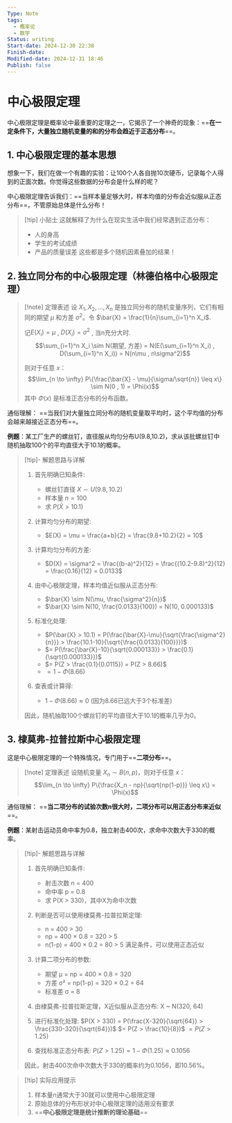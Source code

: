 ```yaml
---
Type: Note
tags:
  - 概率论
  - 数学
Status: writing
Start-date: 2024-12-30 22:38
Finish-date: 
Modified-date: 2024-12-31 18:46
Publish: false
---
```


# 中心极限定理

中心极限定理是概率论中最重要的定理之一，它揭示了一个神奇的现象：==**在一定条件下，大量独立随机变量的和的分布会趋近于正态分布**==。

## 1. 中心极限定理的基本思想

想象一下，我们在做一个有趣的实验：让100个人各自抛10次硬币，记录每个人得到的正面次数。你觉得这些数据的分布会是什么样的呢？

中心极限定理告诉我们：==当样本量足够大时，样本均值的分布会近似服从正态分布==，不管原始总体是什么分布！

> [!tip] 小贴士
> 这就解释了为什么在现实生活中我们经常遇到正态分布：
> - 人的身高
> - 学生的考试成绩
> - 产品的质量误差
> 这些都是多个随机因素叠加的结果！

## 2. 独立同分布的中心极限定理（林德伯格中心极限定理）

> [!note] 定理表述
> 设 $X_1, X_2, ..., X_n$ 是独立同分布的随机变量序列，它们有相同的期望 $\mu$ 和方差 $\sigma^2$。令 $\bar{X} = \frac{1}{n}\sum_{i=1}^n X_i$.
> 
> 记$E(X_i) = \mu$ , $D(X_i) = \sigma^2$ , 当n充分大时.
> $$\sum_{i=1}^n X_i \sim N(期望, 方差) = N(E(\sum_{i=1}^n X_i) , D(\sum_{i=1}^n X_i)) = N(n\mu , n\sigma^2)$$
> 
> 则对于任意 $x$：
> $$\lim_{n \to \infty} P\{\frac{\bar{X} - \mu}{\sigma/\sqrt{n}} \leq x\} \sim N(0 , 1) = \Phi(x)$$
> 其中 $\Phi(x)$ 是标准正态分布的分布函数。

通俗理解：
==当我们对大量独立同分布的随机变量取平均时，这个平均值的分布会越来越接近正态分布==。

**例题**：某工厂生产的螺丝钉，直径服从均匀分布U(9.8,10.2)，求从该批螺丝钉中随机抽取100个的平均直径大于10.1的概率。

> [!tip]- 解题思路与详解
> 1. 首先明确已知条件:
>    - 螺丝钉直径 $X \sim U(9.8,10.2)$
>    - 样本量 $n=100$
>    - 求 $P(\bar{X} > 10.1)$
> 
> 2. 计算均匀分布的期望:
>    - $E(X) = \mu = \frac{a+b}{2} = \frac{9.8+10.2}{2} = 10$
>
> 3. 计算均匀分布的方差:
>    - $D(X) = \sigma^2 = \frac{(b-a)^2}{12} = \frac{(10.2-9.8)^2}{12} = \frac{0.16}{12} = 0.0133$
>
> 4. 由中心极限定理，样本均值近似服从正态分布:
>    - $\bar{X} \sim N(\mu, \frac{\sigma^2}{n})$
>    - $\bar{X} \sim N(10, \frac{0.0133}{100}) = N(10, 0.000133)$
>
> 5. 标准化处理:
>    - $P(\bar{X} > 10.1) = P(\frac{\bar{X}-\mu}{\sqrt{\frac{\sigma^2}{n}}} > \frac{10.1-10}{\sqrt{\frac{0.0133}{100}}})$
>    - $= P(\frac{\bar{X}-10}{\sqrt{0.000133}} > \frac{0.1}{\sqrt{0.000133}})$
>    - $= P(Z > \frac{0.1}{0.0115}) = P(Z > 8.66)$
>    - $= 1 - \Phi(8.66)$
>
> 6. 查表或计算得:
>    - $1 - \Phi(8.66) \approx 0$ (因为8.66已远大于3个标准差)
>
> 因此，随机抽取100个螺丝钉的平均直径大于10.1的概率几乎为0。

## 3. 棣莫弗-拉普拉斯中心极限定理

这是中心极限定理的一个特殊情况，专门用于==**二项分布**==。

> [!note] 定理表述
> 设随机变量 $X_n \sim B(n,p)$，则对于任意 $x$：
> $$\lim_{n \to \infty} P\{\frac{X_n - np}{\sqrt{np(1-p)}} \leq x\} = \Phi(x)$$

通俗理解：
==**当二项分布的试验次数n很大时，二项分布可以用正态分布来近似**==。

**例题**：某射击运动员命中率为0.8，独立射击400次，求命中次数大于330的概率。

> [!tip]- 解题思路与详解
> 1. 首先明确已知条件:
>    - 射击次数 n = 400
>    - 命中率 p = 0.8
>    - 求 P(X > 330)，其中X为命中次数
>
> 2. 判断是否可以使用棣莫弗-拉普拉斯定理:
>    - n = 400 > 30
>    - np = 400 × 0.8 = 320 > 5
>    - n(1-p) = 400 × 0.2 = 80 > 5
>    满足条件，可以使用正态近似
>
> 3. 计算二项分布的参数:
>    - 期望 μ = np = 400 × 0.8 = 320
>    - 方差 σ² = np(1-p) = 320 × 0.2 = 64
>    - 标准差 σ = 8
>
> 4. 由棣莫弗-拉普拉斯定理，X近似服从正态分布:
>    X ~ N(320, 64)
>
> 5. 进行标准化处理:
>    $P(X > 330) = P(\frac{X-320}{\sqrt{64}} > \frac{330-320}{\sqrt{64}})$
>    $= P(Z > \frac{10}{8})$
>    $= P(Z > 1.25)$
>
> 6. 查找标准正态分布表:
>    $P(Z > 1.25) = 1 - \Phi(1.25) \approx 0.1056$
>
> 因此，射击400次命中次数大于330的概率约为0.1056，即10.56%。

> [!tip] 实际应用提示
> 1. 样本量n通常大于30就可以使用中心极限定理
> 2. 原始总体的分布形状对中心极限定理的适用没有要求
> 3. ==**中心极限定理是统计推断的理论基础**==

